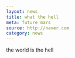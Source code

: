 ```yaml
---
layout: news
title: what the hell
meta: future mars
source: http://naver.com
category: news
---
```


the world is the hell 
